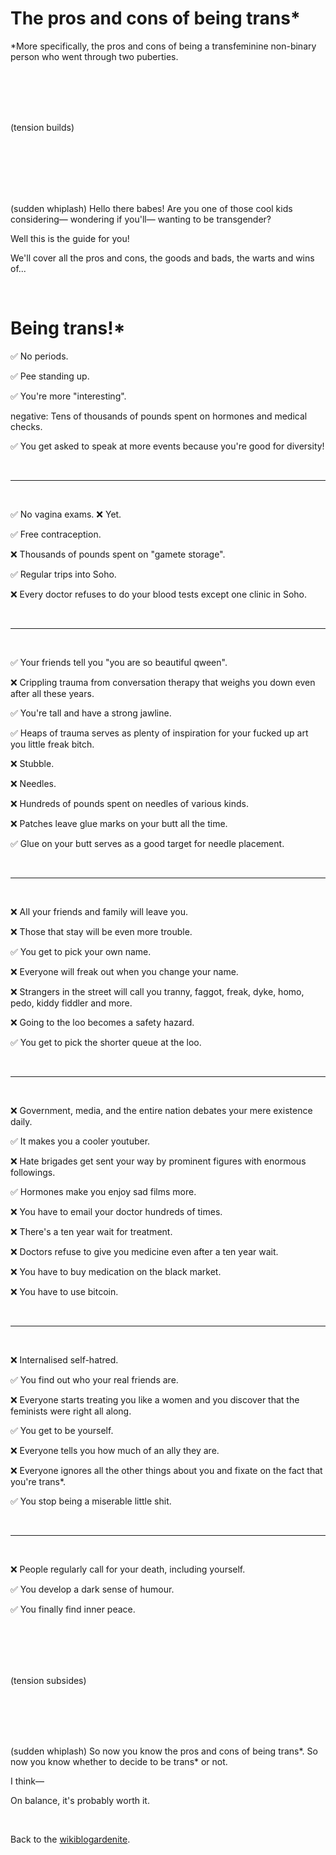 # The pros and cons of being trans*

*More specifically, the pros and cons of being a transfeminine non-binary person who went through two puberties.

<br>

<br>

<br>

<br>

(tension builds) 

<br>

<br>

<br>

<br>

<br>

(sudden whiplash) Hello there babes! Are you one of those cool kids considering— wondering if you'll— wanting to be transgender? 

Well this is the guide for you!

We'll cover all the pros and cons, the goods and bads, the warts and wins of...

<br>

# Being trans!*

<span class="pro">✅ No periods. </span>

<span class="pro">✅ Pee standing up. </span>

<span class="pro">✅ You're more "interesting". </span>

negative: Tens of thousands of pounds spent on hormones and medical checks. </span>

<span class="pro">✅ You get asked to speak at more events because you're good for diversity! </span>

<br>

<hr>

<br>

<span class="pro">✅ No vagina exams. </span> <span class="con">❌ Yet. </span>

<span class="pro">✅ Free contraception. </span>

<span class="con">❌ Thousands of pounds spent on "gamete storage". </span>

<span class="pro">✅ Regular trips into Soho. </span>

<span class="con">❌ Every doctor refuses to do your blood tests except one clinic in Soho. </span>

<br>

<hr>

<br>

<span class="pro">✅ Your friends tell you "you are so beautiful qween". </span>

<span class="con">❌ Crippling trauma from conversation therapy that weighs you down even after all these years. </span>

<span class="pro">✅ You're tall and have a strong jawline. </span>

<span class="pro">✅ Heaps of trauma serves as plenty of inspiration for your fucked up art you little freak bitch. </span>

<span class="con">❌ Stubble. </span>

<span class="con">❌ Needles. </span>

<span class="con">❌ Hundreds of pounds spent on needles of various kinds. </span>

<span class="con">❌ Patches leave glue marks on your butt all the time. </span>

<span class="pro">✅ Glue on your butt serves as a good target for needle placement. </span>

<br>

<hr>

<br>

<span class="con">❌ All your friends and family will leave you. </span>

<span class="con">❌ Those that stay will be even more trouble. </span>

<span class="pro">✅ You get to pick your own name. </span>

<span class="con">❌ Everyone will freak out when you change your name. </span>

<span class="con">❌ Strangers in the street will call you tranny, faggot, freak, dyke, homo, pedo, kiddy fiddler and more. </span>

<span class="con">❌ Going to the loo becomes a safety hazard. </span>

<span class="pro">✅ You get to pick the shorter queue at the loo. </span>

<br>

<hr>

<br>

<span class="con">❌ Government, media, and the entire nation debates your mere existence daily. </span>

<span class="pro">✅ It makes you a cooler youtuber. </span>

<span class="con">❌ Hate brigades get sent your way by prominent figures with enormous followings. </span>

<span class="pro">✅ Hormones make you enjoy sad films more. </span>

<span class="con">❌ You have to email your doctor hundreds of times. </span>

<span class="con">❌ There's a ten year wait for treatment. </span>

<span class="con">❌ Doctors refuse to give you medicine even after a ten year wait. </span>

<span class="con">❌ You have to buy medication on the black market. </span>

<span class="con">❌ You have to use bitcoin. </span>

<br>

<hr>

<br>

<span class="con">❌ Internalised self-hatred. </span>

<span class="pro">✅ You find out who your real friends are. </span>

<span class="con">❌ Everyone starts treating you like a women and you discover that the feminists were right all along. </span>

<span class="pro">✅ You get to be yourself. </span>

<span class="con">❌ Everyone tells you how much of an ally they are. </span>

<span class="con">❌ Everyone ignores all the other things about you and fixate on the fact that you're trans*. </span>

<span class="pro">✅ You stop being a miserable little shit. </span>

<br>

<hr>

<br>

<span class="con">❌ People regularly call for your death, including yourself. </span>

<span class="pro">✅ You develop a dark sense of humour. </span>

<span class="pro">✅ You finally find inner peace. </span>

<br>

<br>

<br>

<br>

(tension subsides)

<br>

<br>

<br>

<br>

(sudden whiplash) So now you know the pros and cons of being trans*. So now you know whether to decide to be trans* or not. 

I think—

On balance, it's probably worth it. 

<br>

Back to the [wikiblogardenite](/wikiblogardenite).





